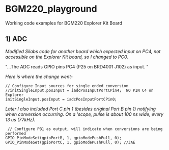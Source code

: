 # BGM220_playground
Working code examples for BGM220 Explorer Kit Board

## 1) ADC

  *Modified Silabs code for another board which expected input on PC4,
  not accessible on the Explorer Kit board, so I changed to PC0.*
  
  "...The ADC reads GPIO pins PC4
   (P25 on BRD4001 J102) as input. "
 
 *Here is where the change went-*
 
    // Configure Input sources for single ended conversion
    //initSingleInput.posInput = iadcPosInputPortCPin4;  NO PIN C4 on Explorer
    initSingleInput.posInput = iadcPosInputPortCPin0;
  
  *Later I also included Port C pin 1 (besides original Port B pin 1)
  notifying when conversion occurring.  On a 'scope, pulse is about 100 ns wide, 
  every 13 us (77kHz).*
  
     // Configure PB1 as output, will indicate when conversions are being performed
    GPIO_PinModeSet(gpioPortB, 1, gpioModePushPull, 0);
    GPIO_PinModeSet(gpioPortC, 1, gpioModePushPull, 0); //JAE
